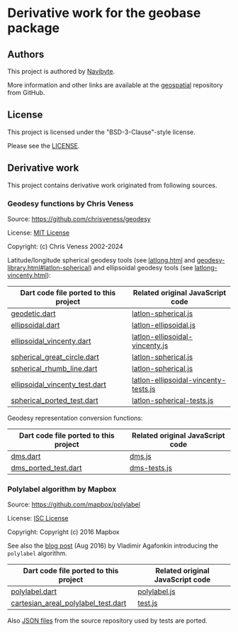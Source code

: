 # Derivative work for the geobase package

## Authors

This project is authored by [Navibyte](https://navibyte.com).

More information and other links are available at the
[geospatial](https://github.com/navibyte/geospatial) repository from GitHub. 

## License

This project is licensed under the "BSD-3-Clause"-style license.

Please see the 
[LICENSE](https://github.com/navibyte/geospatial/blob/main/LICENSE).

## Derivative work

This project contains derivative work originated from following sources.

### Geodesy functions by Chris Veness

Source: https://github.com/chrisveness/geodesy

License: [MIT License](https://github.com/chrisveness/geodesy/blob/master/LICENSE)

Copyright: (c) Chris Veness 2002-2024

Latitude/longitude spherical geodesy tools (see [latlong.html](https://www.movable-type.co.uk/scripts/latlong.html) and [geodesy-library.html#latlon-spherical](https://www.movable-type.co.uk/scripts/geodesy-library.html#latlon-spherical)) and ellipsoidal geodesy tools (see [latlong-vincenty.html](https://www.movable-type.co.uk/scripts/latlong-vincenty.html)):

Dart code file ported to this project | Related original JavaScript code
------------------------------------- | --------------------------------
[geodetic.dart](lib/src/geodesy/base/geodetic.dart) | [latlon-spherical.js](https://github.com/chrisveness/geodesy/blob/master/latlon-spherical.js)
[ellipsoidal.dart](lib/src/geodesy/ellipsoidal/ellipsoidal.dart) | [latlon-ellipsoidal.js](https://github.com/chrisveness/geodesy/blob/master/latlon-ellipsoidal.js)
[ellipsoidal_vincenty.dart](lib/src/geodesy/ellipsoidal/ellipsoidal_vincenty.dart) | [latlon-ellipsoidal-vincenty.js](https://github.com/chrisveness/geodesy/blob/master/latlon-ellipsoidal-vincenty.js)
[spherical_great_circle.dart](lib/src/geodesy/spherical/spherical_great_circle.dart) | [latlon-spherical.js](https://github.com/chrisveness/geodesy/blob/master/latlon-spherical.js)
[spherical_rhumb_line.dart](lib/src/geodesy/spherical/spherical_rhumb_line.dart) | [latlon-spherical.js](https://github.com/chrisveness/geodesy/blob/master/latlon-spherical.js)
[ellipsoidal_vincenty_test.dart](test/geodesy/ellipsoidal_vincenty_test.dart) | [latlon-ellipsoidal-vincenty-tests.js](https://github.com/chrisveness/geodesy/blob/master/test/latlon-ellipsoidal-vincenty-tests.js)
[spherical_ported_test.dart](test/geodesy/spherical_ported_test.dart) | [latlon-spherical-tests.js](https://github.com/chrisveness/geodesy/blob/master/test/latlon-spherical-tests.js)

Geodesy representation conversion functions:

Dart code file ported to this project | Related original JavaScript code
------------------------------------- | --------------------------------
[dms.dart](lib/src/common/presentation/dms.dart) | [dms.js](https://github.com/chrisveness/geodesy/blob/master/dms.js)
[dms_ported_test.dart](test/coordinates/dms_ported_test.dart) | [dms-tests.js](https://github.com/chrisveness/geodesy/blob/master/test/dms-tests.js)

### Polylabel algorithm by Mapbox

Source: https://github.com/mapbox/polylabel

License: [ISC License](https://github.com/mapbox/polylabel/blob/master/LICENSE)

Copyright: Copyright (c) 2016 Mapbox

See also the
[blog post](https://blog.mapbox.com/a-new-algorithm-for-finding-a-visual-center-of-a-polygon-7c77e6492fbc)
(Aug 2016) by Vladimir Agafonkin introducing the `polylabel` algorithm.
 
Dart code file ported to this project | Related original JavaScript code
------------------------------------- | --------------------------------
[polylabel.dart](lib/src/geometric/cartesian/areal/polylabel.dart) | [polylabel.js](https://github.com/mapbox/polylabel/blob/master/polylabel.js)
[cartesian_areal_polylabel_test.dart](test/geometric/cartesian_areal_polylabel_test.dart) | [test.js](https://github.com/mapbox/polylabel/blob/master/test/test.js)

Also [JSON files](https://github.com/mapbox/polylabel/tree/master/test/fixtures)
from the source repository used by tests are ported.
